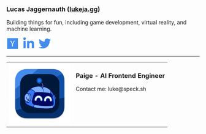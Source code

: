 ### <span>Lucas Jaggernauth</span> (<span style="color: #438CEE;">[lukeja.gg](https://lukeja.gg)</span>)

Building things for fun, including game development, virtual reality, and machine learning.


<div style="display: flex; gap: 10px;">
  <a href="https://www.ycombinator.com/companies/speck" target="_blank" aria-label="Y Combinator" class="s1xshr07">
    <img src="assets/ycombinator.svg" alt="Y Combinator" height="32" width="32">
  </a>
  <a href="https://linkedin.com/in/lucasjagg" target="_blank" aria-label="LinkedIn" class="s1xshr07">
    <img src="assets/linkedin.svg" alt="LinkedIn" height="32" width="32">
  </a>
  <a href="https://twitter.com/lukejagg" target="_blank" aria-label="Twitter" class="s1xshr07">
    <img src="assets/twitter.svg" alt="Twitter" height="32" width="32">
  </a>
</div>

<!-- <table style="display: flex; gap: 10px;">
  <tr>
    <td>
      <a href="https://www.ycombinator.com/companies/speck" target="_blank" aria-label="Y Combinator" class="s1xshr07">
        <img src="assets/ycombinator.svg" alt="Y Combinator" height="32" width="32">
      </a>
    </td>
    <td>
      <a href="https://linkedin.com/in/lucasjagg" target="_blank" aria-label="LinkedIn" class="s1xshr07">
        <img src="assets/linkedin.svg" alt="LinkedIn" height="32" width="32">
      </a>
    </td>
    <td>
      <a href="https://twitter.com/lukejagg" target="_blank" aria-label="Twitter" class="s1xshr07">
        <img src="assets/twitter.svg" alt="Twitter" height="32" width="32">
      </a>
    </td>
  </tr>
</table> -->


---

<!-- <div style="flex" align="center">
  <a href="https://paige.sh"><img src="assets/paige-app.png" alt="Paige - AI Frontend Engineer" width="160"></a>
  <div style="margin-left: 16px; margin-top: -16px">
    <h3><b>Paige</b> - AI Frontend Engineer</h3>
    <p>Contact me: luke@speck.sh</p>
  </div>
</div> -->


<table cellpadding="0">
    <tr style="padding: 0; vertical-align: top; height: 160px;">
        <!-- Paige -->
        <td>
            <a href="https://paige.sh"><img src="assets/paige-app.png" alt="Paige - AI Frontend Engineer" width="160"></a>
        </td>
        <td>
            <h3><b>Paige</b> - AI Frontend Engineer</h3>
            <p>Contact me: luke@speck.sh</p>
        </td>
    </tr>
</table>

<!-- <div>
    <img align="top" src="assets/paige-app.png" alt="Paige - AI Frontend Engineer" width="160"/>
    <div style="margin-left: 16px; margin-top: 30px;">
        <h3><b>Paige</b> - AI Frontend Engineer</h3>
        <p>Contact me: luke@speck.sh</p>
    </div>
</div> -->
